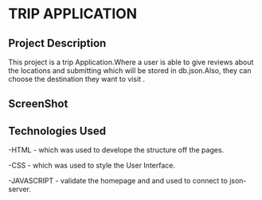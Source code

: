 # TRIP APPLICATION
## Project Description
This project is a trip Application.Where a user is able to give reviews about the locations and  submitting which will be stored in db.json.Also, they can choose the destination they want to visit . 

## ScreenShot

## Technologies Used

-HTML - which was used to develope the structure off the pages.

-CSS - which was used to style the User Interface.

-JAVASCRIPT - validate the homepage and and used to connect to json-server.
